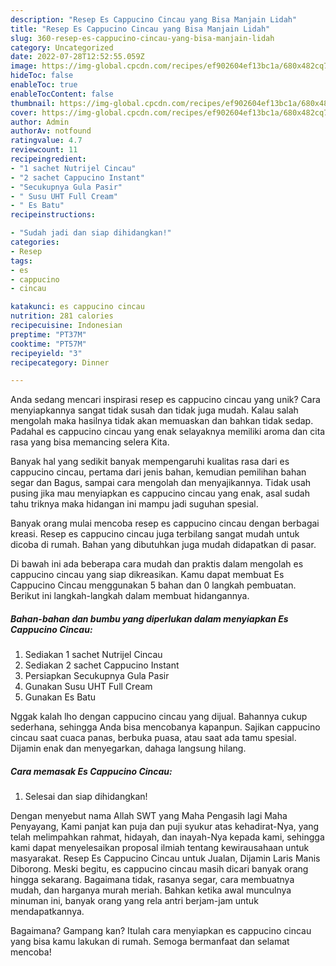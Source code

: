 ```yaml
---
description: "Resep Es Cappucino Cincau yang Bisa Manjain Lidah"
title: "Resep Es Cappucino Cincau yang Bisa Manjain Lidah"
slug: 360-resep-es-cappucino-cincau-yang-bisa-manjain-lidah
category: Uncategorized
date: 2022-07-28T12:52:55.059Z
image: https://img-global.cpcdn.com/recipes/ef902604ef13bc1a/680x482cq70/es-cappucino-cincau-foto-resep-utama.jpg
hideToc: false
enableToc: true
enableTocContent: false
thumbnail: https://img-global.cpcdn.com/recipes/ef902604ef13bc1a/680x482cq70/es-cappucino-cincau-foto-resep-utama.jpg
cover: https://img-global.cpcdn.com/recipes/ef902604ef13bc1a/680x482cq70/es-cappucino-cincau-foto-resep-utama.jpg
author: Admin
authorAv: notfound
ratingvalue: 4.7
reviewcount: 11
recipeingredient:
- "1 sachet Nutrijel Cincau"
- "2 sachet Cappucino Instant"
- "Secukupnya Gula Pasir"
- " Susu UHT Full Cream"
- " Es Batu"
recipeinstructions:

- "Sudah jadi dan siap dihidangkan!"
categories:
- Resep
tags:
- es
- cappucino
- cincau

katakunci: es cappucino cincau 
nutrition: 281 calories
recipecuisine: Indonesian
preptime: "PT37M"
cooktime: "PT57M"
recipeyield: "3"
recipecategory: Dinner

---
```





Anda sedang mencari inspirasi resep es cappucino cincau yang unik? Cara menyiapkannya sangat tidak susah dan tidak juga mudah. Kalau salah mengolah maka hasilnya tidak akan memuaskan dan bahkan tidak sedap. Padahal es cappucino cincau yang enak selayaknya memiliki aroma dan cita rasa yang bisa memancing selera Kita.





Banyak hal yang sedikit banyak mempengaruhi kualitas rasa dari es cappucino cincau, pertama dari jenis bahan, kemudian pemilihan bahan segar dan Bagus, sampai cara mengolah dan menyajikannya. Tidak usah pusing jika mau menyiapkan es cappucino cincau yang enak,      asal sudah tahu triknya maka hidangan ini mampu jadi suguhan spesial.














Banyak orang mulai mencoba resep es cappucino cincau dengan berbagai kreasi. Resep es cappucino cincau juga terbilang sangat mudah untuk dicoba di rumah. Bahan yang dibutuhkan juga mudah didapatkan di pasar.






Di bawah ini ada beberapa cara mudah dan praktis dalam mengolah es cappucino cincau yang siap dikreasikan. Kamu dapat membuat Es Cappucino Cincau menggunakan 5 bahan dan 0 langkah pembuatan. Berikut ini langkah-langkah dalam membuat hidangannya.

<!--inarticleads1-->

##### Bahan-bahan dan bumbu yang diperlukan dalam menyiapkan Es Cappucino Cincau:

1. Sediakan 1 sachet Nutrijel Cincau
1. Sediakan 2 sachet Cappucino Instant
1. Persiapkan Secukupnya Gula Pasir
1. Gunakan  Susu UHT Full Cream
1. Gunakan  Es Batu


Nggak kalah lho dengan cappucino cincau yang dijual. Bahannya cukup sederhana, sehingga Anda bisa mencobanya kapanpun. Sajikan cappucino cincau saat cuaca panas, berbuka puasa, atau saat ada tamu spesial. Dijamin enak dan menyegarkan, dahaga langsung hilang. 

<!--inarticleads2-->

##### Cara memasak Es Cappucino Cincau:


1. Selesai dan siap dihidangkan!

Dengan menyebut nama Allah SWT yang Maha Pengasih lagi Maha Penyayang, Kami panjat kan puja dan puji syukur atas kehadirat-Nya, yang telah melimpahkan rahmat, hidayah, dan inayah-Nya kepada kami, sehingga kami dapat menyelesaikan proposal ilmiah tentang kewirausahaan untuk masyarakat. Resep Es Cappucino Cincau untuk Jualan, Dijamin Laris Manis Diborong. Meski begitu, es cappucino cincau masih dicari banyak orang hingga sekarang. Bagaimana tidak, rasanya segar, cara membuatnya mudah, dan harganya murah meriah. Bahkan ketika awal munculnya minuman ini, banyak orang yang rela antri berjam-jam untuk mendapatkannya. 

Bagaimana? Gampang kan? Itulah cara menyiapkan es cappucino cincau yang bisa kamu lakukan di rumah. Semoga bermanfaat dan selamat mencoba!
